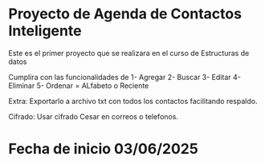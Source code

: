 # Proyecto de Agenda de Contactos Inteligente 

Este es el primer proyecto que se realizara en el curso de Estructuras de datos 

Cumplira con las funcionalidades de 
1- Agregar 
2- Buscar
3- Editar
4- Eliminar
5- Ordenar = ALfabeto o Reciente

Extra: 
Exportarlo a archivo txt con todos los contactos facilitando respaldo. 

Cifrado: 
Usar cifrado Cesar en correos o telefonos. 

# Fecha de inicio 03/06/2025
